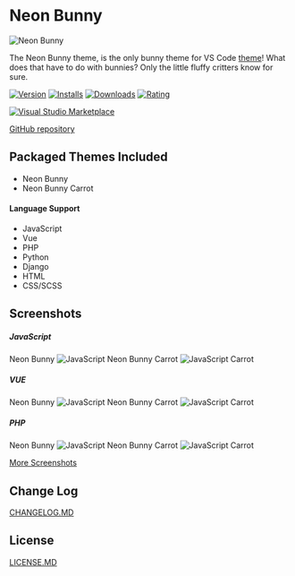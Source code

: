 # Neon Bunny

![Neon Bunny](images/icon.png)

The Neon Bunny theme, is the only bunny theme for VS Code [theme](https://marketplace.visualstudio.com/search?term=bunny&target=VSCode&category=Themes&sortBy=Relevance)! What does that have to do with bunnies? Only the little fluffy critters know for sure.

[![Version](https://vsmarketplacebadge.apphb.com/version/webdevnerdstuff.neon-bunny.svg)](https://marketplace.visualstudio.com/items?itemName=WebDevNerdStuff.neon-bunny)
[![Installs](https://vsmarketplacebadge.apphb.com/installs/webdevnerdstuff.neon-bunny.svg)](https://marketplace.visualstudio.com/items?itemName=WebDevNerdStuff.neon-bunny)
[![Downloads](https://vsmarketplacebadge.apphb.com/downloads/webdevnerdstuff.neon-bunny.svg)](https://marketplace.visualstudio.com/items?itemName=WebDevNerdStuff.neon-bunny)
[![Rating](https://vsmarketplacebadge.apphb.com/rating-short/webdevnerdstuff.neon-bunny.svg)](https://marketplace.visualstudio.com/items?itemName=WebDevNerdStuff.neon-bunny)

[![Visual Studio Marketplace](images/marketplace.png)](https://marketplace.visualstudio.com/items?itemName=WebDevNerdStuff.neon-bunny)

[GitHub repository](https://github.com/webdevnerdstuff/neon-bunny-vscode-theme)

## Packaged Themes Included

* Neon Bunny
* Neon Bunny Carrot

#### Language Support

* JavaScript
* Vue
* PHP
* Python
* Django
* HTML
* CSS/SCSS

## Screenshots

##### JavaScript

Neon Bunny
![JavaScript](images/screenshots/javascript.png)
Neon Bunny Carrot
![JavaScript Carrot](images/screenshots/javascript-carrot.png)

##### VUE

Neon Bunny
![JavaScript](images/screenshots/vue.png)
Neon Bunny Carrot
![JavaScript Carrot](images/screenshots/vue-carrot.png)

##### PHP

Neon Bunny
![JavaScript](images/screenshots/php.png)
Neon Bunny Carrot
![JavaScript Carrot](images/screenshots/php-carrot.png)

[More Screenshots](https://github.com/webdevnerdstuff/neon-bunny-vscode-theme/tree/master/images/screenshots)

## Change Log

[CHANGELOG.MD](CHANGELOG.md)

## License

[LICENSE.MD](LICENSE.md)
